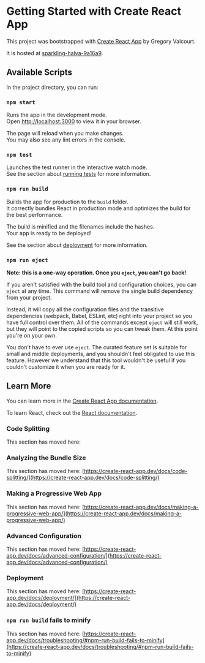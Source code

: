 # Getting Started with Create React App

This project was bootstrapped with [Create React App](https://github.com/facebook/create-react-app) by Gregory Valcourt.

It is hosted at [sparkling-halva-9a16a9](https://sparkling-halva-9a16a9.netlify.app/).

## Available Scripts

In the project directory, you can run:

### `npm start`

Runs the app in the development mode.\
Open [http://localhost:3000](http://localhost:3000) to view it in your browser.

The page will reload when you make changes.\
You may also see any lint errors in the console.

### `npm test`

Launches the test runner in the interactive watch mode.\
See the section about [running tests](https://create-react-app.dev/docs/running-tests/) for more information.

### `npm run build`

Builds the app for production to the `build` folder.\
It correctly bundles React in production mode and optimizes the build for the best performance.

The build is minified and the filenames include the hashes.\
Your app is ready to be deployed!

See the section about [deployment](https://create-react-app.dev/docs/deployment/) for more information.

### `npm run eject`

**Note: this is a one-way operation. Once you `eject`, you can't go back!**

If you aren't satisfied with the build tool and configuration choices, you can `eject` at any time. This command will remove the single build dependency from your project.

Instead, it will copy all the configuration files and the transitive dependencies (webpack, Babel, ESLint, etc) right into your project so you have full control over them. All of the commands except `eject` will still work, but they will point to the copied scripts so you can tweak them. At this point you're on your own.

You don't have to ever use `eject`. The curated feature set is suitable for small and middle deployments, and you shouldn't feel obligated to use this feature. However we understand that this tool wouldn't be useful if you couldn't customize it when you are ready for it.

## Learn More

You can learn more in the [Create React App documentation](https://create-react-app.dev/docs/getting-started/).

To learn React, check out the [React documentation](https://reactjs.org/).

### Code Splitting

This section has moved here: 

### Analyzing the Bundle Size

This section has moved here: [https://create-react-app.dev/docs/code-splitting/](https://create-react-app.dev/docs/code-splitting/)

### Making a Progressive Web App

This section has moved here: [https://create-react-app.dev/docs/making-a-progressive-web-app/](https://create-react-app.dev/docs/making-a-progressive-web-app/)

### Advanced Configuration

This section has moved here: [https://create-react-app.dev/docs/advanced-configuration/](https://create-react-app.dev/docs/advanced-configuration/)

### Deployment

This section has moved here: [https://create-react-app.dev/docs/deployment/](https://create-react-app.dev/docs/deployment/)

### `npm run build` fails to minify

This section has moved here: [https://create-react-app.dev/docs/troubleshooting/#npm-run-build-fails-to-minify](https://create-react-app.dev/docs/troubleshooting/#npm-run-build-fails-to-minify)
